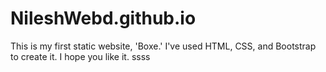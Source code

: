 # NileshWebd.github.io

 This is my first static website, 'Boxe.' I've used HTML, CSS, and Bootstrap to create it. I hope you like it.
 ssss